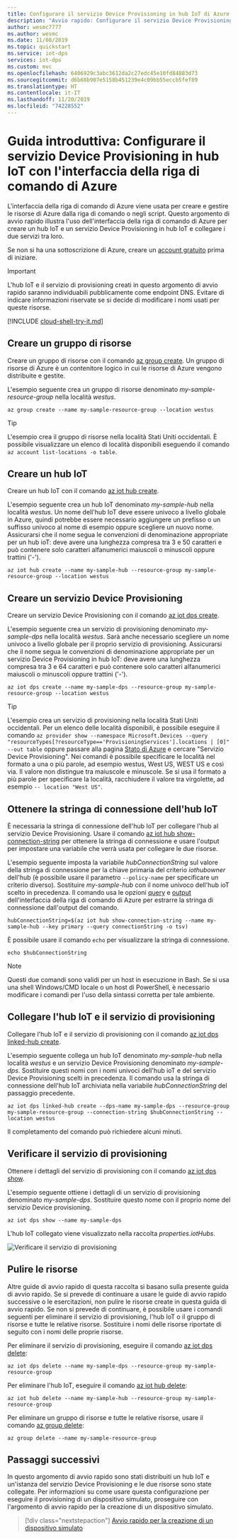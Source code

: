 ```yaml
---
title: Configurare il servizio Device Provisioning in hub IoT di Azure con l'interfaccia della riga di comando di Azure
description: "Avvio rapido: Configurare il servizio Device Provisioning in hub IoT di Azure con l'interfaccia della riga di comando di Azure"
author: wesmc7777
ms.author: wesmc
ms.date: 11/08/2019
ms.topic: quickstart
ms.service: iot-dps
services: iot-dps
ms.custom: mvc
ms.openlocfilehash: 6406929c3abc3612da2c27edc45e10fd84883d73
ms.sourcegitcommit: d6b68b907e5158b451239e4c09bb55eccb5fef89
ms.translationtype: HT
ms.contentlocale: it-IT
ms.lasthandoff: 11/20/2019
ms.locfileid: "74228552"
---
```

# <a name="quickstart-set-up-the-iot-hub-device-provisioning-service-with-azure-cli"></a>Guida introduttiva: Configurare il servizio Device Provisioning in hub IoT con l'interfaccia della riga di comando di Azure

L'interfaccia della riga di comando di Azure viene usata per creare e gestire le risorse di Azure dalla riga di comando o negli script. Questo argomento di avvio rapido illustra l'uso dell'interfaccia della riga di comando di Azure per creare un hub IoT e un servizio Device Provisioning in hub IoT e collegare i due servizi tra loro. 

Se non si ha una sottoscrizione di Azure, creare un [account gratuito](https://azure.microsoft.com/free/?WT.mc_id=A261C142F) prima di iniziare.

> [!IMPORTANT]
> L'hub IoT e il servizio di provisioning creati in questo argomento di avvio rapido saranno individuabili pubblicamente come endpoint DNS. Evitare di indicare informazioni riservate se si decide di modificare i nomi usati per queste risorse.
>

[!INCLUDE [cloud-shell-try-it.md](../../includes/cloud-shell-try-it.md)]


## <a name="create-a-resource-group"></a>Creare un gruppo di risorse

Creare un gruppo di risorse con il comando [az group create](/cli/azure/group#az-group-create). Un gruppo di risorse di Azure è un contenitore logico in cui le risorse di Azure vengono distribuite e gestite. 

L'esempio seguente crea un gruppo di risorse denominato *my-sample-resource-group* nella località *westus*.

```azurecli-interactive 
az group create --name my-sample-resource-group --location westus
```

> [!TIP]
> L'esempio crea il gruppo di risorse nella località Stati Uniti occidentali. È possibile visualizzare un elenco di località disponibili eseguendo il comando `az account list-locations -o table`.
>
>

## <a name="create-an-iot-hub"></a>Creare un hub IoT

Creare un hub IoT con il comando [az iot hub create](/cli/azure/iot/hub#az-iot-hub-create).

L'esempio seguente crea un hub IoT denominato *my-sample-hub* nella località *westus*. Un nome dell'hub IoT deve essere univoco a livello globale in Azure, quindi potrebbe essere necessario aggiungere un prefisso o un suffisso univoco al nome di esempio oppure scegliere un nuovo nome. Assicurarsi che il nome segua le convenzioni di denominazione appropriate per un hub ioT: deve avere una lunghezza compresa tra 3 e 50 caratteri e può contenere solo caratteri alfanumerici maiuscoli o minuscoli oppure trattini ('-'). 

```azurecli-interactive 
az iot hub create --name my-sample-hub --resource-group my-sample-resource-group --location westus
```

## <a name="create-a-device-provisioning-service"></a>Creare un servizio Device Provisioning

Creare un servizio Device Provisioning con il comando [az iot dps create](/cli/azure/iot/dps#az-iot-dps-create). 

L'esempio seguente crea un servizio di provisioning denominato *my-sample-dps* nella località *westus*. Sarà anche necessario scegliere un nome univoco a livello globale per il proprio servizio di provisioning. Assicurarsi che il nome segua le convenzioni di denominazione appropriate per un servizio Device Provisioning in hub IoT: deve avere una lunghezza compresa tra 3 e 64 caratteri e può contenere solo caratteri alfanumerici maiuscoli o minuscoli oppure trattini ('-').

```azurecli-interactive 
az iot dps create --name my-sample-dps --resource-group my-sample-resource-group --location westus
```

> [!TIP]
> L'esempio crea un servizio di provisioning nella località Stati Uniti occidentali. Per un elenco delle località disponibili, è possibile eseguire il comando `az provider show --namespace Microsoft.Devices --query "resourceTypes[?resourceType=='ProvisioningServices'].locations | [0]" --out table` oppure passare alla pagina [Stato di Azure](https://azure.microsoft.com/status/) e cercare "Servizio Device Provisioning". Nei comandi è possibile specificare le località nel formato a una o più parole, ad esempio westus, West US, WEST US e così via. Il valore non distingue tra maiuscole e minuscole. Se si usa il formato a più parole per specificare la località, racchiudere il valore tra virgolette, ad esempio `-- location "West US"`.
>

## <a name="get-the-connection-string-for-the-iot-hub"></a>Ottenere la stringa di connessione dell'hub IoT

È necessaria la stringa di connessione dell'hub IoT per collegare l'hub al servizio Device Provisioning. Usare il comando [az iot hub show-connection-string](/cli/azure/iot/hub#az-iot-hub-show-connection-string) per ottenere la stringa di connessione e usare l'output per impostare una variabile che verrà usata per collegare le due risorse. 

L'esempio seguente imposta la variabile *hubConnectionString* sul valore della stringa di connessione per la chiave primaria del criterio *iothubowner* dell'hub (è possibile usare il parametro `--policy-name` per specificare un criterio diverso). Sostituire *my-sample-hub* con il nome univoco dell'hub ioT scelto in precedenza. Il comando usa le opzioni [query](/cli/azure/query-azure-cli) e [output](/cli/azure/format-output-azure-cli#tsv-output-format) dell'interfaccia della riga di comando di Azure per estrarre la stringa di connessione dall'output del comando.

```azurecli-interactive 
hubConnectionString=$(az iot hub show-connection-string --name my-sample-hub --key primary --query connectionString -o tsv)
```

È possibile usare il comando `echo` per visualizzare la stringa di connessione.

```azurecli-interactive 
echo $hubConnectionString
```

> [!NOTE]
> Questi due comandi sono validi per un host in esecuzione in Bash. Se si usa una shell Windows/CMD locale o un host di PowerShell, è necessario modificare i comandi per l'uso della sintassi corretta per tale ambiente.
>

## <a name="link-the-iot-hub-and-the-provisioning-service"></a>Collegare l'hub IoT e il servizio di provisioning

Collegare l'hub IoT e il servizio di provisioning con il comando [az iot dps linked-hub create](/cli/azure/iot/dps/linked-hub#az-iot-dps-linked-hub-create). 

L'esempio seguente collega un hub IoT denominato *my-sample-hub* nella località *westus* e un servizio Device Provisioning denominato *my-sample-dps*. Sostituire questi nomi con i nomi univoci dell'hub ioT e del servizio Device Provisioning scelti in precedenza. Il comando usa la stringa di connessione dell'hub IoT archiviata nella variabile *hubConnectionString* del passaggio precedente.

```azurecli-interactive 
az iot dps linked-hub create --dps-name my-sample-dps --resource-group my-sample-resource-group --connection-string $hubConnectionString --location westus
```

Il completamento del comando può richiedere alcuni minuti.

## <a name="verify-the-provisioning-service"></a>Verificare il servizio di provisioning

Ottenere i dettagli del servizio di provisioning con il comando [az iot dps show](/cli/azure/iot/dps#az-iot-dps-show).

L'esempio seguente ottiene i dettagli di un servizio di provisioning denominato *my-sample-dps*. Sostituire questo nome con il proprio nome del servizio Device provisioning.

```azurecli-interactive
az iot dps show --name my-sample-dps
```
L'hub IoT collegato viene visualizzato nella raccolta *properties.iotHubs*.

![Verificare il servizio di provisioning](./media/quick-setup-auto-provision-cli/verify-provisioning-service.png)

## <a name="clean-up-resources"></a>Pulire le risorse

Altre guide di avvio rapido di questa raccolta si basano sulla presente guida di avvio rapido. Se si prevede di continuare a usare le guide di avvio rapido successive o le esercitazioni, non pulire le risorse create in questa guida di avvio rapido. Se non si prevede di continuare, è possibile usare i comandi seguenti per eliminare il servizio di provisioning, l'hub IoT o il gruppo di risorse e tutte le relative risorse. Sostituire i nomi delle risorse riportate di seguito con i nomi delle proprie risorse.

Per eliminare il servizio di provisioning, eseguire il comando [az iot dps delete](/cli/azure/iot/dps#az-iot-dps-delete):

```azurecli-interactive
az iot dps delete --name my-sample-dps --resource-group my-sample-resource-group
```
Per eliminare l'hub IoT, eseguire il comando [az iot hub delete](/cli/azure/iot/hub#az-iot-hub-delete):

```azurecli-interactive
az iot hub delete --name my-sample-hub --resource-group my-sample-resource-group
```

Per eliminare un gruppo di risorse e tutte le relative risorse, usare il comando [az group delete](/cli/azure/group#az-group-delete):

```azurecli-interactive
az group delete --name my-sample-resource-group
```

## <a name="next-steps"></a>Passaggi successivi

In questo argomento di avvio rapido sono stati distribuiti un hub IoT e un'istanza del servizio Device Provisioning e le due risorse sono state collegate. Per informazioni su come usare questa configurazione per eseguire il provisioning di un dispositivo simulato, proseguire con l'argomento di avvio rapido per la creazione di un dispositivo simulato.

> [!div class="nextstepaction"]
> [Avvio rapido per la creazione di un dispositivo simulato](./quick-create-simulated-device.md)
